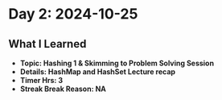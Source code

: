 # Day 2: 2024-10-25

## What I Learned
- **Topic: Hashing 1 & Skimming to Problem Solving Session**
- **Details: HashMap and HashSet Lecture recap**
- **Timer Hrs: 3**
- **Streak Break Reason: NA**